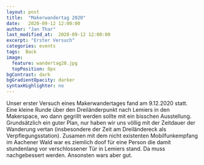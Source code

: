 ```yaml
---
layout: post
title:  "Makerwandertag 2020"
date:   2020-09-12 12:00:00
author: "Jan Thar"
last_modified_at:  2020-09-12 12:00:00
excerpt: "Erster Versuch"
categories: events
tags:  Back
image:
  feature: wandertag20.jpg
  topPosition: 0px
bgContrast: dark
bgGradientOpacity: darker
syntaxHighlighter: no
---
```


Unser erster Versuch eines Makerwandertages fand am 9.12.2020 statt. Eine kleine Runde über den Dreiländerpunkt nach Lemiers in den Makerspace, wo dann gegrillt werden sollte mit ein bisschen Ausstellung.
Grundsätzlich ein guter Plan, nur haben wir uns völlig mit der Zeitdauer der Wanderung vertan (insbesondere der Zeit am Dreiländereck als Verpflegungsstation).
Zusamen mit dem nicht existenten Mobilfunkempfang im Aachener Wald war es ziemlich doof für eine Person die damit stundenlang vor verschlossener Tür in Lemiers stand.
Da muss nachgebessert werden.
Ansonsten wars aber gut.

